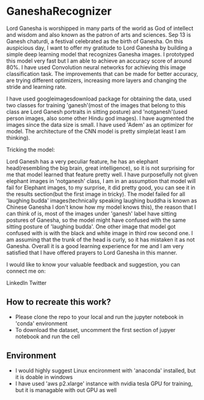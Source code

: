 # GaneshaRecognizer

Lord Ganesha is worshipped in many parts of the world as God of intellect and wisdom and also known as the patron of arts and sciences. Sep 13 is Ganesh chaturdi, a festival celebrated as the birth of Ganesha. On this auspicious day, I want to offer my gratitude to Lord Ganesha by building a simple deep learning model that recognizes Ganesha images. I prototyped this model very fast but I am able to achieve an accuracy score of around 80%. I have used Convolution neural networks for achieving this image classification task. The improvements that can be made for better accuracy, are trying different optimizers, increasing more layers and changing the stride and learning rate.

I have used googleimagesdownload package for obtaining the data, used two classes for training 'ganesh'(most of the images that belong to this class are Lord Ganesh portraits in sitting posture) and 'notganesh'(used person images, also some other Hindu god images). I have augmented the images since the data size is small. I have used 'Adem' as an optimizer for model. The architecture of the CNN model is pretty simple(at least I am thinking).

Tricking the model:

Lord Ganesh has a very peculiar feature, he has an elephant head(resembling the big brain, great intelligence), so it is not surprising for me that model learned that feature pretty well. I have purposefully not given elephant images in 'notganesh' class, I am in an assumption that model will fail for Elephant images, to my surprise, it did pretty good, you can see it in the results section(but the first image in tricky). The model failed for all 'laughing budda' images(technically speaking laughing buddha is known as Chinese Ganesha I don't know how my model knows this), the reason that I can think of is, most of the images under 'ganesh' label have sitting postures of Ganesha, so the model might have confused with the same sitting posture of 'laughing budda'. One other image that model got confused with is with the black and white image in third row second one. I am assuming that the trunk of the head is curly, so it has mistaken it as not Ganesha. Overall it is a good learning experience for me and I am very satisfied that I have offered prayers to Lord Ganesha in this manner.

I would like to know your valuable feedback and suggestion, you can connect me on:

LinkedIn
Twitter

## How to recreate this work?
* Please clone the repo to your local and run the jupyter notebook in 'conda' environment
* To download the dataset, uncomment the first section of jupyer notebook and run the cell

## Environment
* I would highly suggest Linux encironment with 'anaconda' installed, but it is doable in windows
* I have used 'aws p2.xlarge' instance with nvidia tesla GPU for training, but it is managable with out GPU as well
